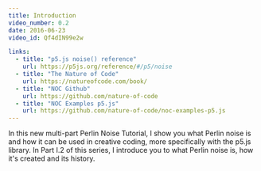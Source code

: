 ```yaml
---
title: Introduction
video_number: 0.2
date: 2016-06-23
video_id: Qf4dIN99e2w

links:
  - title: "p5.js noise() reference"
    url: https://p5js.org/reference/#/p5/noise
  - title: "The Nature of Code"
    url: https://natureofcode.com/book/
  - title: "NOC Github"
    url: https://github.com/nature-of-code
  - title: "NOC Examples p5.js"
    url: https://github.com/nature-of-code/noc-examples-p5.js
---
```

In this new multi-part Perlin Noise Tutorial, I show you what Perlin noise is and how it can be used in creative coding, more specifically with the p5.js library. In Part I.2 of this series, I introduce you to what Perlin noise is, how it's created and its history.
